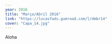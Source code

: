 ```yaml
---
year: 2016
title: "Março/Abril 2016"
link: "https://lucasfads.gumroad.com/l/dmbr14"
cover: "Capa_14.jpg"
---
```

Aloha
